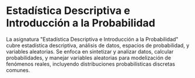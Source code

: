 # Estadística Descriptiva e Introducción a la Probabilidad

La asignatura "Estadística Descriptiva e Introducción a la Probabilidad" cubre estadística descriptiva, análisis de datos, espacios de probabilidad, y variables aleatorias. Se enfoca en sintetizar y analizar datos, calcular probabilidades, y manejar variables aleatorias para modelización de fenómenos reales, incluyendo distribuciones probabilísticas discretas comunes.
